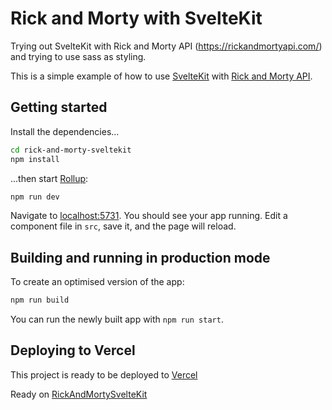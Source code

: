 # Rick and Morty with SvelteKit

Trying out SvelteKit with Rick and Morty API (https://rickandmortyapi.com/) and trying to use sass as styling.

This is a simple example of how to use [SvelteKit](https://kit.svelte.dev/) with [Rick and Morty API](https://rickandmortyapi.com/).

## Getting started

Install the dependencies...

```bash
cd rick-and-morty-sveltekit
npm install
```

...then start [Rollup](https://rollupjs.org):

```bash
npm run dev
```

Navigate to [localhost:5731](http://localhost:5731). You should see your app running. Edit a component file in `src`, save it, and the page will reload.

## Building and running in production mode

To create an optimised version of the app:

```bash
npm run build
```

You can run the newly built app with `npm run start`.

## Deploying to Vercel

This project is ready to be deployed to [Vercel](https://vercel.com/)

Ready on [RickAndMortySvelteKit](https://sveltekit-rick-and-morty-xlj3-ftk828z43-inyerm.vercel.app/)